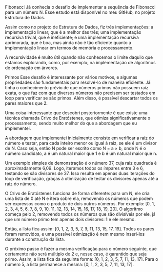 Fibonacci
Já conhecia o desafio de implementar a sequência de Fibonacci para um número N. Esse estudo está disponível no meu GitHub, no projeto Estrutura de Dados.

Assim como no projeto de Estrutura de Dados, fiz três implementações: a implementação linear, que é a melhor das três; uma implementação recursiva trivial, que é ineficiente; e uma implementação recursiva aprimorada, que é boa, mas ainda não é tão eficiente quanto a implementação linear em termos de memória e processamento.

A recursividade é muito útil quando não conhecemos o limite daquilo que estamos explorando, como, por exemplo, na implementação de algoritmos de ordenação em árvores.

Primos
Esse desafio é interessante por vários motivos, e algumas propriedades são fundamentais para resolvê-lo de maneira eficiente. Já tinha o conhecimento prévio de que números primos não possuem raiz exata, o que faz com que diversos números não precisem ser testados em loop para verificar se são primos. Além disso, é possível descartar todos os pares maiores que 2.

Uma coisa interessante que descobri posteriormente é que existe uma técnica chamada Crivo de Eratóstenes, que otimiza significativamente o processamento, sendo muito melhor do que a abordagem que eu implementei.

A abordagem que implementei inicialmente consiste em verificar a raiz do número e testar, para cada inteiro menor ou igual à raiz, se ele é um divisor de N. Caso seja, então N pode ser escrito como N = a × b, onde N é o número candidato, a é um natural maior que 1 e b é um natural maior que n.

Um exemplo simples de demonstração é o número 37, cuja raiz quadrada é aproximadamente 6,09. Logo, iteramos todos os ímpares entre 3 e 6, testando se são divisores de 37. Isso resulta em apenas duas iterações do loop de verificação, graças à otimização de testar os divisores apenas até a raiz do número.

O Crivo de Eratóstenes funciona de forma diferente: para um N, ele cria uma lista de 0 até N e itera sobre ela, removendo os números que podem ser expressos como o produto de dois outros números. Por exemplo: [0, 1, 2, 3, 4, 5, 6, 7, 8, 9, 10, 11, 12, 13, 14, 15, 16, 17, 18, 19, 20]. O algoritmo começa pelo 2, removendo todos os números que são divisíveis por ele, já que um número primo tem apenas dois divisores: 1 e ele mesmo.

Então, a lista fica assim: [0, 1, 2, 3, 5, 7, 9, 11, 13, 15, 17, 19]. Todos os pares foram removidos, e uma possível otimização é nem mesmo inseri-los durante a construção da lista.

O próximo passo é fazer a mesma verificação para o número seguinte, que certamente não será múltiplo de 2 e, nesse caso, é garantido que seja primo. Assim, a lista fica da seguinte forma: [0, 1, 2, 3, 5, 7, 11, 13, 17]. Para o número 5, a lista permanece a mesma: [0, 1, 2, 3, 5, 7, 11, 13, 17].

